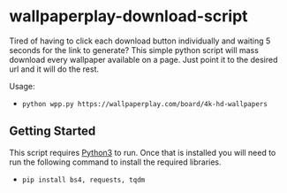 # wallpaperplay-download-script
Tired of having to click each download button individually and waiting 5 seconds for the link to generate? This simple python script will mass download every wallpaper available on a page. Just point it to the desired url and it will do the rest.

Usage:
  - `python wpp.py https://wallpaperplay.com/board/4k-hd-wallpapers`


## Getting Started
This script requires [Python3](https://www.python.org/downloads/) to run. Once that is installed you will need to run the following command to install the required libraries.
- `pip install bs4, requests, tqdm`
